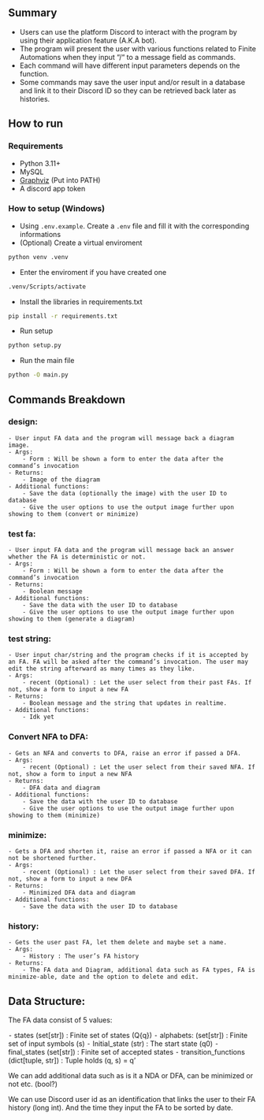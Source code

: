 ## Summary
- Users can use the platform Discord to interact with the program by using their application feature (A.K.A bot).
- The program will present the user with various functions related to Finite Automations when they input “/“ to a message field as commands.
- Each command will have different input parameters depends on the function.
- Some commands may save the user input and/or result in a database and link it to their Discord ID so they can be retrieved back later as histories.


## How to run

### Requirements

- Python 3.11+
- MySQL
- [Graphviz](https://graphviz.org/) (Put into PATH)
- A discord app token

### How to setup (Windows)
- Using `.env.example`. Create a `.env` file and fill it with the corresponding informations
- (Optional) Create a virtual enviroment
```bash
python venv .venv
```
- Enter the enviroment if you have created one
```bash
.venv/Scripts/activate
```
- Install the libraries in requirements.txt
```bash
pip install -r requirements.txt
```
- Run setup
```bash
python setup.py
```
- Run the main file
```bash
python -O main.py
```


## Commands Breakdown
### design:
    - User input FA data and the program will message back a diagram image.
    - Args:
        - Form : Will be shown a form to enter the data after the command’s invocation
    - Returns:
        - Image of the diagram
    - Additional functions:
        - Save the data (optionally the image) with the user ID to database
        - Give the user options to use the output image further upon showing to them (convert or minimize)
### test fa:
    - User input FA data and the program will message back an answer whether the FA is deterministic or not.
    - Args:
        - Form : Will be shown a form to enter the data after the command’s invocation
    - Returns:
        - Boolean message
    - Additional functions:
        - Save the data with the user ID to database
        - Give the user options to use the output image further upon showing to them (generate a diagram)
### test string:
    - User input char/string and the program checks if it is accepted by an FA. FA will be asked after the command’s invocation. The user may edit the string afterward as many times as they like.
    - Args:
        - recent (Optional) : Let the user select from their past FAs. If not, show a form to input a new FA
    - Returns:
        - Boolean message and the string that updates in realtime.
    - Additional functions:
        - Idk yet
### Convert NFA to DFA:
    - Gets an NFA and converts to DFA, raise an error if passed a DFA.
    - Args:
        - recent (Optional) : Let the user select from their saved NFA. If not, show a form to input a new NFA
    - Returns:
        - DFA data and diagram
    - Additional functions:
        - Save the data with the user ID to database
        - Give the user options to use the output image further upon showing to them (minimize)
### minimize:
    - Gets a DFA and shorten it, raise an error if passed a NFA or it can not be shortened further.
    - Args:
        - recent (Optional) : Let the user select from their saved DFA. If not, show a form to input a new DFA
    - Returns:
        - Minimized DFA data and diagram
    - Additional functions:
        - Save the data with the user ID to database
### history:
    - Gets the user past FA, let them delete and maybe set a name.
    - Args:
        - History : The user’s FA history
    - Returns:
        - The FA data and Diagram, additional data such as FA types, FA is minimize-able, date and the option to delete and edit.

## Data Structure:
 The FA data consist of 5 values:


 ⁃ states (set[str]) : Finite set of states (Q{q})
 ⁃ alphabets: (set[str]) : Finite set of input symbols (s)
 ⁃ Initial_state (str) : The start state (q0)
 ⁃ final_states (set[str]) : Finite set of accepted states
 ⁃ transition_functions (dict[tuple, str]) : Tuple holds (q, s) = q’


 We can add additional data such as is it a NDA or DFA, can be minimized or not etc. (bool?)


 We can use Discord user id as an identification that links the user to their FA history (long int). And the time they input the FA to be sorted by date.
